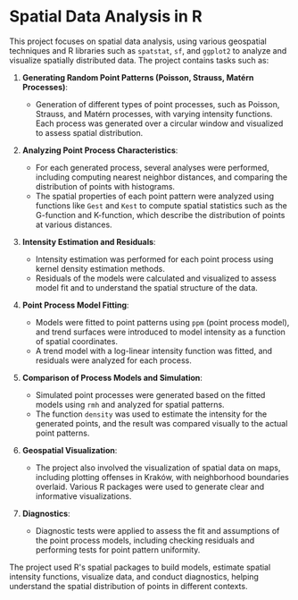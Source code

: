 # Spatial Data Analysis in R

This project focuses on spatial data analysis, using various geospatial techniques and R libraries such as `spatstat`, `sf`, and `ggplot2` to analyze and visualize spatially distributed data. The project contains tasks such as:

1. **Generating Random Point Patterns (Poisson, Strauss, Matérn Processes)**:
   - Generation of different types of point processes, such as Poisson, Strauss, and Matérn processes, with varying intensity functions. Each process was generated over a circular window and visualized to assess spatial distribution.

2. **Analyzing Point Process Characteristics**:
   - For each generated process, several analyses were performed, including computing nearest neighbor distances, and comparing the distribution of points with histograms.
   - The spatial properties of each point pattern were analyzed using functions like `Gest` and `Kest` to compute spatial statistics such as the G-function and K-function, which describe the distribution of points at various distances.

3. **Intensity Estimation and Residuals**:
   - Intensity estimation was performed for each point process using kernel density estimation methods.
   - Residuals of the models were calculated and visualized to assess model fit and to understand the spatial structure of the data.

4. **Point Process Model Fitting**:
   - Models were fitted to point patterns using `ppm` (point process model), and trend surfaces were introduced to model intensity as a function of spatial coordinates.
   - A trend model with a log-linear intensity function was fitted, and residuals were analyzed for each process.

5. **Comparison of Process Models and Simulation**:
   - Simulated point processes were generated based on the fitted models using `rmh` and analyzed for spatial patterns.
   - The function `density` was used to estimate the intensity for the generated points, and the result was compared visually to the actual point patterns.

6. **Geospatial Visualization**:
   - The project also involved the visualization of spatial data on maps, including plotting offenses in Kraków, with neighborhood boundaries overlaid. Various R packages were used to generate clear and informative visualizations.

7. **Diagnostics**:
   - Diagnostic tests were applied to assess the fit and assumptions of the point process models, including checking residuals and performing tests for point pattern uniformity.

The project used R's spatial packages to build models, estimate spatial intensity functions, visualize data, and conduct diagnostics, helping understand the spatial distribution of points in different contexts.
